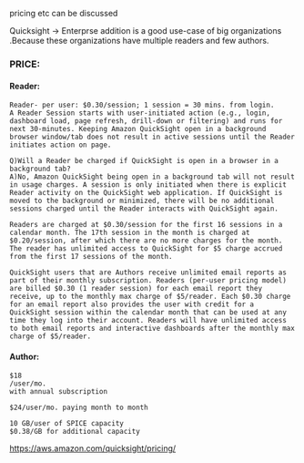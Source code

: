 pricing etc can be discussed

Quicksight -> Enterprse addition is a good use-case of big organizations .Because these organizations have multiple readers and few authors.

### PRICE:
#### Reader:
    Reader- per user: $0.30/session; 1 session = 30 mins. from login.
    A Reader Session starts with user-initiated action (e.g., login, dashboard load, page refresh, drill-down or filtering) and runs for next 30-minutes. Keeping Amazon QuickSight open in a background browser window/tab does not result in active sessions until the Reader initiates action on page.

    Q)Will a Reader be charged if QuickSight is open in a browser in a background tab?
    A)No, Amazon QuickSight being open in a background tab will not result in usage charges. A session is only initiated when there is explicit Reader activity on the QuickSight web application. If QuickSight is moved to the background or minimized, there will be no additional sessions charged until the Reader interacts with QuickSight again.

    Readers are charged at $0.30/session for the first 16 sessions in a calendar month. The 17th session in the month is charged at $0.20/session, after which there are no more charges for the month. The reader has unlimited access to QuickSight for $5 charge accrued from the first 17 sessions of the month.

    QuickSight users that are Authors receive unlimited email reports as part of their monthly subscription. Readers (per-user pricing model) are billed $0.30 (1 reader session) for each email report they receive, up to the monthly max charge of $5/reader. Each $0.30 charge for an email report also provides the user with credit for a QuickSight session within the calendar month that can be used at any time they log into their account. Readers will have unlimited access to both email reports and interactive dashboards after the monthly max charge of $5/reader.
    
#### Author:
    $18
    /user/mo.
    with annual subscription

    $24/user/mo. paying month to month

    10 GB/user of SPICE capacity
    $0.38/GB for additional capacity
  
  
https://aws.amazon.com/quicksight/pricing/
